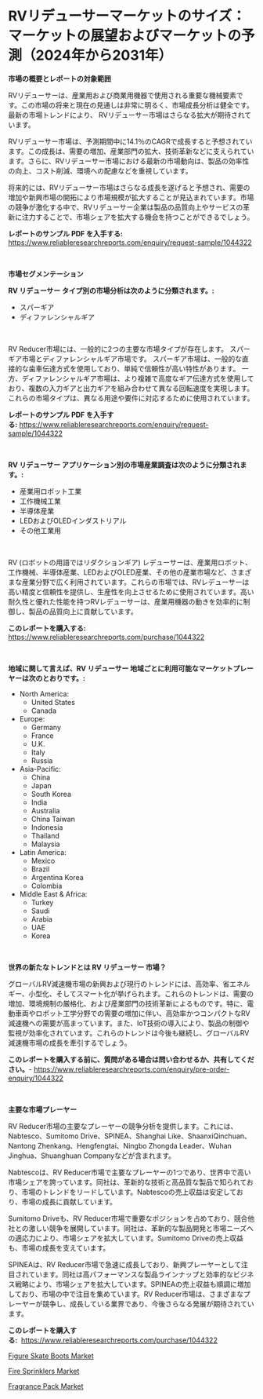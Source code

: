 <p><h1>RVリデューサーマーケットのサイズ：マーケットの展望およびマーケットの予測（2024年から2031年）</h1></p><p><strong>市場の概要とレポートの対象範囲</strong></p>
<p><p>RVリデューサーは、産業用および商業用機器で使用される重要な機械要素です。この市場の将来と現在の見通しは非常に明るく、市場成長分析は健全です。最新の市場トレンドにより、 RVリデューサー市場はさらなる拡大が期待されています。</p><p>RVリデューサー市場は、予測期間中に14.1％のCAGRで成長すると予想されています。この成長は、需要の増加、産業部門の拡大、技術革新などに支えられています。さらに、RVリデューサー市場における最新の市場動向は、製品の効率性の向上、コスト削減、環境への配慮などを重視しています。</p><p>将来的には、RVリデューサー市場はさらなる成長を遂げると予想され、需要の増加や新興市場の開拓により市場規模が拡大することが見込まれています。市場の競争が激化する中で、RVリデューサー企業は製品の品質向上やサービスの革新に注力することで、市場シェアを拡大する機会を持つことができるでしょう。</p></p>
<p><strong>レポートのサンプル PDF を入手する:</strong> <a href="https://www.reliableresearchreports.com/enquiry/request-sample/1044322">https://www.reliableresearchreports.com/enquiry/request-sample/1044322</a></p>
<p>&nbsp;</p>
<p><strong>市場セグメンテーション</strong></p>
<p><strong>RV リデューサー タイプ別の市場分析は次のように分類されます。:</strong></p>
<p><ul><li>スパーギア</li><li>ディファレンシャルギア</li></ul></p>
<p>&nbsp;</p>
<p><p>RV Reducer市場には、一般的に2つの主要な市場タイプが存在します。 スパーギア市場とディファレンシャルギア市場です。 スパーギア市場は、一般的な直接的な歯車伝達方式を使用しており、単純で信頼性が高い特性があります。 一方、ディファレンシャルギア市場は、より複雑で高度なギア伝達方式を使用しており、複数の入力ギアと出力ギアを組み合わせて異なる回転速度を実現します。これらの市場タイプは、異なる用途や要件に対応するために使用されています。</p></p>
<p><strong>レポートのサンプル PDF を入手する:</strong>&nbsp;<a href="https://www.reliableresearchreports.com/enquiry/request-sample/1044322">https://www.reliableresearchreports.com/enquiry/request-sample/1044322</a></p>
<p>&nbsp;</p>
<p><strong> RV リデューサー アプリケーション別の市場産業調査は次のように分類されます。:</strong></p>
<p><ul><li>産業用ロボット工業</li><li>工作機械工業</li><li>半導体産業</li><li>LEDおよびOLEDインダストリアル</li><li>その他工業用</li></ul></p>
<p>&nbsp;</p>
<p><p>RV (ロボットの用語ではリダクションギア) レデューサーは、産業用ロボット、工作機械、半導体産業、LEDおよびOLED産業、その他の産業市場など、さまざまな産業分野で広く利用されています。これらの市場では、RVレデューサーは高い精度と信頼性を提供し、生産性を向上させるために使用されています。高い耐久性と優れた性能を持つRVレデューサーは、産業用機器の動きを効率的に制御し、製品の品質向上に貢献しています。</p></p>
<p><strong>このレポートを購入する:</strong>&nbsp; <a href="https://www.reliableresearchreports.com/purchase/1044322">https://www.reliableresearchreports.com/purchase/1044322</a></p>
<p>&nbsp;</p>
<p><strong>地域に関して言えば、RV リデューサー 地域ごとに利用可能なマーケットプレーヤーは次のとおりです。:</strong></p>
<p><ul>
    <li>
        North America:
        <ul>
            <li>United States</li>
            <li>Canada</li>
        </ul>
    </li>
    <li>
        Europe:
        <ul>
            <li>Germany</li>
            <li>France</li>
            <li>U.K.</li>
            <li>Italy</li>
            <li>Russia</li>
        </ul>
    </li>
    <li>
        Asia-Pacific:
        <ul>
            <li>China</li>
            <li>Japan</li>
            <li>South Korea</li>
            <li>India</li>
            <li>Australia</li>
            <li>China Taiwan</li>
            <li>Indonesia</li>
            <li>Thailand</li>
            <li>Malaysia</li>
        </ul>
    </li>
    <li>
        Latin America:
        <ul>
            <li>Mexico</li>
            <li>Brazil</li>
            <li>Argentina Korea</li>
            <li>Colombia</li>
        </ul>
    </li>
    <li>
        Middle East & Africa:
        <ul>
            <li>Turkey</li>
            <li>Saudi</li>
            <li>Arabia</li>
            <li>UAE</li>
            <li>Korea</li>
        </ul>
    </li>
    </ul></p>
<p>&nbsp;</p>
<p><strong>世界の新たなトレンドとは RV リデューサー 市場？</strong></p>
<p><p>グローバルRV減速機市場の新興および現行のトレンドには、高効率、省エネルギー、小型化、そしてスマート化が挙げられます。これらのトレンドは、需要の増加、環境規制の厳格化、および産業部門の技術革新によるものです。特に、電動車両やロボット工学分野での需要の増加に伴い、高効率かつコンパクトなRV減速機への需要が高まっています。また、IoT技術の導入により、製品の制御や監視が効率化されています。これらのトレンドは今後も継続し、グローバルRV減速機市場の成長を牽引するでしょう。</p></p>
<p><strong>このレポートを購入する前に、質問がある場合は問い合わせるか、共有してください。</strong>- <a href="https://www.reliableresearchreports.com/enquiry/pre-order-enquiry/1044322">https://www.reliableresearchreports.com/enquiry/pre-order-enquiry/1044322</a></p>
<p>&nbsp;</p>
<p><strong>主要な市場プレーヤー</strong></p>
<p><p>RV Reducer市場の主要なプレーヤーの競争分析を提供します。これには、Nabtesco、Sumitomo Drive、SPINEA、Shanghai Like、ShaanxiQinchuan、Nantong Zhenkang、Hengfengtai、Ningbo Zhongda Leader、Wuhan Jinghua、Shuanghuan Companyなどが含まれます。</p><p>Nabtescoは、RV Reducer市場で主要なプレーヤーの1つであり、世界中で高い市場シェアを誇っています。同社は、革新的な技術と高品質な製品で知られており、市場のトレンドをリードしています。Nabtescoの売上収益は安定しており、市場の成長に貢献しています。</p><p>Sumitomo Driveも、RV Reducer市場で重要なポジションを占めており、競合他社との激しい競争を展開しています。同社は、革新的な製品開発と市場ニーズへの適応力により、市場シェアを拡大しています。Sumitomo Driveの売上収益も、市場の成長を支えています。</p><p>SPINEAは、RV Reducer市場で急速に成長しており、新興プレーヤーとして注目されています。同社は高パフォーマンスな製品ラインナップと効率的なビジネス戦略により、市場シェアを拡大しています。SPINEAの売上収益も順調に増加しており、市場の中で注目を集めています。RV Reducer市場は、さまざまなプレーヤーが競争し、成長している業界であり、今後さらなる発展が期待されています。</p></p>
<p><strong>このレポートを購入する:</strong>&nbsp;&nbsp;<a href="https://www.reliableresearchreports.com/purchase/1044322">https://www.reliableresearchreports.com/purchase/1044322</a></p>
<p><p><a href="https://github.com/CliffMedina6/Market-Research-Report-List-4/blob/main/figure-skate-boots-market.md">Figure Skate Boots Market</a></p><p><a href="https://github.com/Alonsoolds3wq1d81czn8rbol/Market-Research-Report-List-1/blob/main/fire-sprinklers-market.md">Fire Sprinklers Market</a></p><p><a href="https://github.com/yemakinde/Market-Research-Report-List-1/blob/main/fragrance-pack-market.md">Fragrance Pack Market</a></p></p>